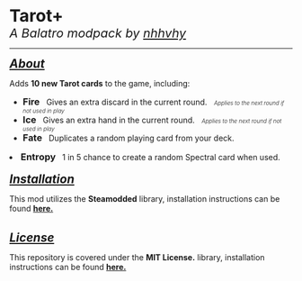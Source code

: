 <span style="font-size:30px;"><b>Tarot+</b></span><br>
<span style="font-size:22px;"><i>A Balatro modpack by <a href="https://github.com/nhhvhy">nhhvhy</a></i></span>

<hr>

<h2 style="display:inline"><i><u>About</u></i></h2>
<p>Adds <b>10 new Tarot cards</b> to the game, including:</a></p>

<ul>
<li><h3 style="display:inline"><b>Fire</b></h3>
&nbsp;&nbsp;Gives an extra discard in the current round.
<i style="font-size:10px; font-weight:300">&nbsp;&nbsp;&nbsp;Applies to the next round if not used in play</i></li>

<li><h3 style="display:inline"><b>Ice</b></h3>
&nbsp;&nbsp;Gives an extra hand in the current round.
<i style="font-size:10px; font-weight:300">&nbsp;&nbsp;&nbsp;Applies to the next round if not used in play</i></li>

<li><h3 style="display:inline"><b>Fate</b></h3>
&nbsp;&nbsp;Duplicates a random playing card from your deck.
</li>
</ul>

<li><h3 style="display:inline"><b>Entropy</b></h3>
&nbsp;&nbsp;1 in 5 chance to create a random Spectral card when used.
</li>
</ul>

<br>

<h2 style="display:inline"><i><u>Installation</u></i></h2>
<p>This mod utilizes the <b>Steamodded</b> library, installation instructions can be found <a href="https://github.com/Steamopollys/Steamodded"><b>here.</b></a></p><br>

<h2 style="display:inline"><i><u>License</u></i></h2>
<p>This repository is covered under the <b>MIT License.</b> library, installation instructions can be found <a href="https://github.com/Steamopollys/Steamodded"><b>here.</b></a></p>


